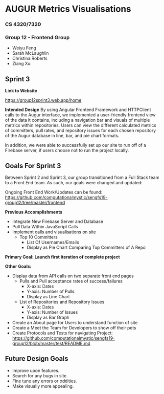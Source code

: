 # AUGUR Metrics Visualisations
### CS 4320/7320
### Group 12 - Frontend Group
 - Weiyu Feng
 - Sarah McLaughlin
 - Christina Roberts
 - Ziang Xu
 
## Sprint 3

**Link to Website**

https://group12sprint3.web.app/home

**Intended Design**
By using Angular Frontend Framework and HTTPClient calls to the Augur interface, we implemented a user-friendly frontend view of the data it contains, including a navigation bar and visuals of multiple metrics within repositories. Users can view the different calculated metrics of committers, pull rates, and repository issues for each chosen repository of the Augur database in line, bar, and pie chart formats.

In addition, we were able to successfully set up our site to run off of a Firebase server, if users choose not to run the project locally.

## Goals For Sprint 3
  Between Sprint 2 and Sprint 3, our group transitioned from a Full Stack team to a Front End team. As such, our goals were changed and updated: 

Ongoing Front End Work/Updates can be found:  
   https://github.com/computationalmystic/sengfs19-group12/tree/master/frontend 
   
**Previous Accomplishments**
- Integrate New Firebase Server and Database
- Pull Data Within JavaScript Calls
- Implement calls and visualisations on site
  - Top 10 Committers
    - List Of Usernames/Emails
    - Display as Pie Chart Comparing Top Committers of A Repo

**Primary Goal: Launch first iteration of complete project**  

**Other Goals:**
- Display data from API calls on two separate front end pages
  - Pulls and Pull acceptance rates of success/failures
    - X-axis: Dates
    - Y-axis: Number of Pulls
    - Display as Line Chart
  - List of Repositories and Repository Issues
    - X-axis: Dates
    - Y-axis: Number of Issues
    - Display as Bar Graph   
- Create an About page for Users to understand function of site
- Create a Meet the Team for Developers to show off their pets
- Create Protocols and Tests for navigating Project:  
   https://github.com/computationalmystic/sengfs19-group12/blob/master/test/README.md
   

## Future Design Goals  
  - Improve upon features.
  - Search for any bugs in site.
  - Fine tune any errors or oddities. 
  - Make visually more appealing.
  
  

 
